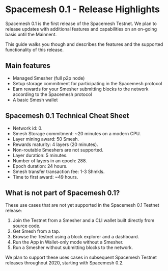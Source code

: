 # Spacemesh 0.1 - Release Highlights

Spacemesh 0.1 is the first release of the Spacemesh Testnet. We plan to release updates with additional features and capabilities on an on-going basis until the Mainnent.

This guide walks you though and describes the features and the supported functionality of this release.

## Main features
- Managed Smesher (full p2p node)
- Setup storage commitment for participating in the Spacemesh protocol
- Earn rewards for your Smesher submitting blocks to the network according to the Spacemesh protocol
- A basic Smesh wallet

## Spacemesh 0.1 Technical Cheat Sheet

- Network id: 0.
- Smesh Storage commitment:	~20 minutes on a modern CPU.
- Layer mining award: 50 Smesh.
- Rewards maturity: 4 layers (20 minutes).
- Non-routable Smeshers are not supported.
- Layer duration: 5	minutes.
- Number of layers in an epoch:	288.
- Epoch duration: 24 hours.
- Smesh transfer transaction fee: 1-3 Shmkls.
- Time to first award: ~49 hours.


## What is not part of Spacemesh 0.1?

These use cases that are not yet supported in the Spacemesh 0.1 Testnet release:

1. Join the Testnet from a Smesher and a CLI wallet built directly from source code.
2. Get Smesh from a tap.
3. Browse the Testnet using a block explorer and a dashboard.
4. Run the App in Wallet-only mode without a Smesher.
5. Run a Smesher without submitting blocks to the network.

We plan to support these uses cases in subsequent Spacemesh Testnet releases throughout 2020, starting with Spacemesh 0.2.
